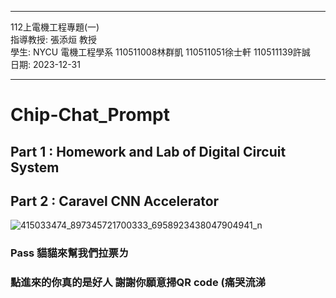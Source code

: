 ***
112上電機工程專題(一)  
指導教授: 張添烜 教授  
學生:     NYCU 電機工程學系 110511008林群凱 110511051徐士軒 110511139許誠  
日期:     2023-12-31  
***

# Chip-Chat_Prompt

## Part 1 : Homework and Lab of Digital Circuit System

## Part 2 : Caravel CNN Accelerator

![415033474_897345721700333_6958923438047904941_n](https://github.com/Kai-0808/ChipChat-Prompt/assets/138969830/17dd5280-2042-4bdb-ace9-bdc1e8cced0a)
### Pass 貓貓來幫我們拉票ㄌ
### 點進來的你真的是好人 謝謝你願意掃QR code (痛哭流涕
